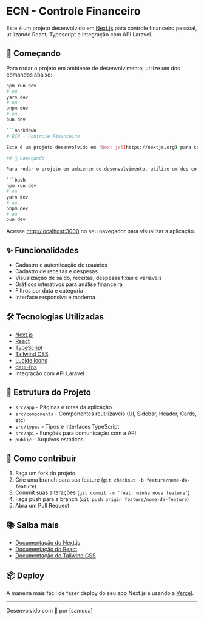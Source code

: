 # ECN - Controle Financeiro

Este é um projeto desenvolvido em [Next.js](https://nextjs.org) para controle financeiro pessoal, utilizando React, Typescript e integração com API Laravel.

## 🚀 Começando

Para rodar o projeto em ambiente de desenvolvimento, utilize um dos comandos abaixo:

```bash
npm run dev
# ou
yarn dev
# ou
pnpm dev
# ou
bun dev

```markdown
# ECN - Controle Financeiro

Este é um projeto desenvolvido em [Next.js](https://nextjs.org) para controle financeiro pessoal, utilizando React, Typescript e integração com API Laravel.

## 🚀 Começando

Para rodar o projeto em ambiente de desenvolvimento, utilize um dos comandos abaixo:

```bash
npm run dev
# ou
yarn dev
# ou
pnpm dev
# ou
bun dev
```

Acesse [http://localhost:3000](http://localhost:3000) no seu navegador para visualizar a aplicação.

## ✨ Funcionalidades

- Cadastro e autenticação de usuários
- Cadastro de receitas e despesas
- Visualização de saldo, receitas, despesas fixas e variáveis
- Gráficos interativos para análise financeira
- Filtros por data e categoria
- Interface responsiva e moderna

## 🛠️ Tecnologias Utilizadas

- [Next.js](https://nextjs.org/)
- [React](https://react.dev/)
- [TypeScript](https://www.typescriptlang.org/)
- [Tailwind CSS](https://tailwindcss.com/)
- [Lucide Icons](https://lucide.dev/)
- [date-fns](https://date-fns.org/)
- Integração com API Laravel

## 📁 Estrutura do Projeto

- `src/app` - Páginas e rotas da aplicação
- `src/components` - Componentes reutilizáveis (UI, Sidebar, Header, Cards, etc)
- `src/types` - Tipos e interfaces TypeScript
- `src/api` - Funções para comunicação com a API
- `public` - Arquivos estáticos

## 📝 Como contribuir

1. Faça um fork do projeto
2. Crie uma branch para sua feature (`git checkout -b feature/nome-da-feature`)
3. Commit suas alterações (`git commit -m 'feat: minha nova feature'`)
4. Faça push para a branch (`git push origin feature/nome-da-feature`)
5. Abra um Pull Request

## 📚 Saiba mais

- [Documentação do Next.js](https://nextjs.org/docs)
- [Documentação do React](https://react.dev/)
- [Documentação do Tailwind CSS](https://tailwindcss.com/docs)

## 📦 Deploy

A maneira mais fácil de fazer deploy do seu app Next.js é usando a [Vercel](https://vercel.com/new?utm_medium=default-template&filter=next.js&utm_source=create-next-app&utm_campaign=create-next-app-readme).

---

Desenvolvido com 💙 por [samuca]